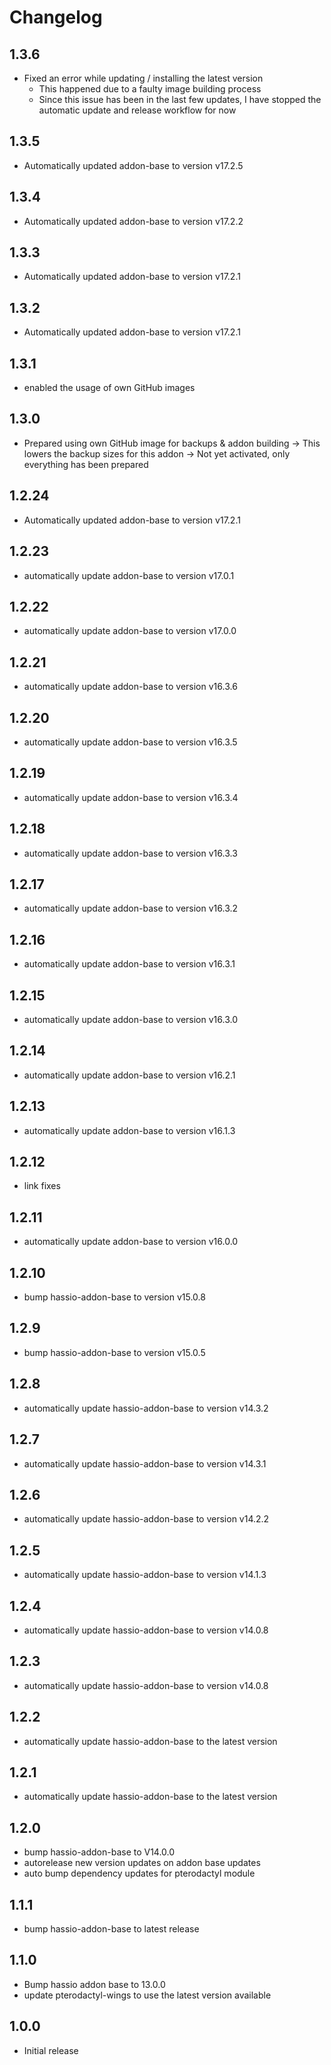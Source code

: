 # Changelog
## 1.3.6
- Fixed an error while updating / installing the latest version
    - This happened due to a faulty image building process
    - Since this issue has been in the last few updates, I have stopped the automatic update and release workflow for now

## 1.3.5
- Automatically updated addon-base to version v17.2.5

## 1.3.4
- Automatically updated addon-base to version v17.2.2

## 1.3.3
- Automatically updated addon-base to version v17.2.1

## 1.3.2
- Automatically updated addon-base to version v17.2.1

## 1.3.1
- enabled the usage of own GitHub images

## 1.3.0
- Prepared using own GitHub image for backups & addon building
-> This lowers the backup sizes for this addon
-> Not yet activated, only everything has been prepared

## 1.2.24
- Automatically updated addon-base to version v17.2.1

## 1.2.23
- automatically update addon-base to version v17.0.1

## 1.2.22
- automatically update addon-base to version v17.0.0

## 1.2.21
- automatically update addon-base to version v16.3.6

## 1.2.20
- automatically update addon-base to version v16.3.5

## 1.2.19
- automatically update addon-base to version v16.3.4

## 1.2.18
- automatically update addon-base to version v16.3.3

## 1.2.17
- automatically update addon-base to version v16.3.2

## 1.2.16
- automatically update addon-base to version v16.3.1

## 1.2.15
- automatically update addon-base to version v16.3.0

## 1.2.14
- automatically update addon-base to version v16.2.1

## 1.2.13
- automatically update addon-base to version v16.1.3

## 1.2.12
- link fixes

## 1.2.11
- automatically update addon-base to version v16.0.0

## 1.2.10
- bump hassio-addon-base to version v15.0.8

## 1.2.9
- bump hassio-addon-base to version v15.0.5

## 1.2.8
- automatically update hassio-addon-base to version v14.3.2

## 1.2.7
- automatically update hassio-addon-base to version v14.3.1

## 1.2.6
- automatically update hassio-addon-base to version v14.2.2

## 1.2.5
- automatically update hassio-addon-base to version v14.1.3

## 1.2.4
- automatically update hassio-addon-base to version v14.0.8

## 1.2.3
- automatically update hassio-addon-base to version v14.0.8

## 1.2.2
- automatically update hassio-addon-base to the latest version

## 1.2.1
- automatically update hassio-addon-base to the latest version

## 1.2.0
- bump hassio-addon-base to V14.0.0
- autorelease new version updates on addon base updates
- auto bump dependency updates for pterodactyl module

## 1.1.1
- bump hassio-addon-base to latest release

## 1.1.0
- Bump hassio addon base to 13.0.0
- update pterodactyl-wings to use the latest version available

## 1.0.0
- Initial release
